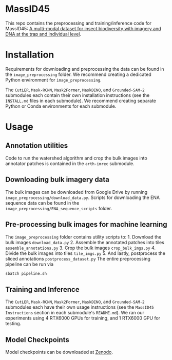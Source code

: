 # MassID45
This repo contains the preprocessing and training/inference code for MassID45: [A multi-modal dataset for insect biodiversity with imagery and DNA at the trap and individual level](https://arxiv.org/abs/2507.06972).

# Installation
Requirements for downloading and preprocessing the data can be found in the `image_preprocessing` folder. We recommend creating a dedicated Python environment for `image_preprocessing`.

The `CutLER`, `Mask-RCNN`, `Mask2Former`, `MaskDINO`, and `Grounded-SAM-2` submodules each contain their own installation instructions (see the `INSTALL.md` files in each submodule). We recommend creating separate Python or Conda environments for each submodule.

# Usage

## Annotation utilities
Code to run the watershed algorithm and crop the bulk images into annotator patches is contained in the `arth-imrec` submodule.

## Downloading bulk imagery data
The bulk images can be downloaded from Google Drive by running `image_preprocessing/download_data.py`. Scripts for downloading the ENA sequence data can be found in the `image_preprocessing/ENA_sequence_scripts` folder. 

## Pre-processing bulk images for machine learning 
The `image_preprocessing` folder contains utility scripts to:
    1. Download the bulk images `download_data.py`
    2. Assemble the annotated patches into tiles `assemble_annotations.py`
    3. Crop the bulk images `crop_bulk_imgs.py`
    4. Divide the bulk images into tiles `tile_imgs.py`
    5. And lastly, postprocess the sliced annotations `postprocess_dataset.py`
The entire preprocessing pipeline can be run via 
```bash
sbatch pipeline.sh
``` 

## Training and Inference
The `CutLER`, `Mask-RCNN`, `Mask2Former`, `MaskDINO`, and `Grounded-SAM-2` submodules each have their own usage instructions (see the `MassID45 Instructions` section in each submodule's `README.md`). We ran our experiments using 4 RTX6000 GPUs for training, and 1 RTX6000 GPU for testing. 

## Model Checkpoints
Model checkpoints can be downloaded at [Zenodo](https://zenodo.org/records/15479862?preview=1&token=eyJhbGciOiJIUzUxMiIsImlhdCI6MTc0ODMzOTQ4MiwiZXhwIjoxNzY3MjI1NTk5fQ.eyJpZCI6ImMxZWMwZWU3LTI4YzUtNGZlOC05MzRjLWZkYzg0MDVkZTA0NCIsImRhdGEiOnt9LCJyYW5kb20iOiI2MTU1Njk2ZGFkNjQ2MWVhYTMwMGE4OTU2ZWRiYmRmNiJ9.EziUDAtN8O_6UpMT4_ns0E8wjOVYhYnQZFV0tmCPqPsCtCJ_RL3-g5zEINAnqtaxretr8e3Dxut80AUSsaQ0zg).




